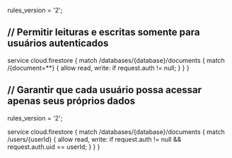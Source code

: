 rules_version = '2';

## // Permitir leituras e escritas somente para usuários autenticados

service cloud.firestore {
match /databases/{database}/documents {
match /{document=\*\*} {
allow read, write: if request.auth != null;
}
}
}

## // Garantir que cada usuário possa acessar apenas seus próprios dados

rules_version = '2';

service cloud.firestore {
match /databases/{database}/documents {
match /users/{userId} {
allow read, write: if request.auth != null && request.auth.uid == userId;
}
}
}
